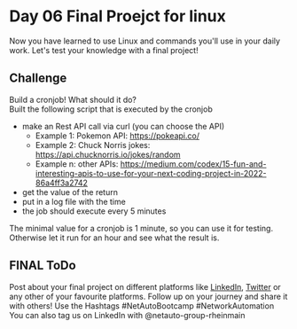 # Day 06 Final Proejct for linux
Now you have learned to use Linux and commands you'll use in your daily work. Let's test your knowledge with a final project!

## Challenge
Build a cronjob! What should it do?</br>
Built the following script that is executed by the cronjob

* make an Rest API call via curl (you can choose the API)
    * Example 1: Pokemon API: https://pokeapi.co/
    * Example 2: Chuck Norris jokes: https://api.chucknorris.io/jokes/random
    * Example n: other APIs: https://medium.com/codex/15-fun-and-interesting-apis-to-use-for-your-next-coding-project-in-2022-86a4ff3a2742
* get the value of the return 
* put in a log file with the time
* the job should execute every 5 minutes

The minimal value for a cronjob is 1 minute, so you can use it for testing. 
Otherwise let it run for an hour and see what the result is.

## FINAL ToDo

Post about your final project on different platforms like [LinkedIn](https://www.linkedin.com/feed/), [Twitter](https://x.com/intent/post?url=https%3A%2F%2Fgithub.com%2FNetAuto-RheinMain%2FNetAuto-Bootcamp&text=I%20just%20completed%20Day%205%20of%20the%20NetAuto%20Bootcamp%20on%20Linux!&hashtags=NetAutoBootcamp%2CNetworkAutomation) or any other of your favourite platforms. Follow up on your journey and share it with others! Use the Hashtags #NetAutoBootcamp #NetworkAutomation </br>
You can also tag us on LinkedIn with @netauto-group-rheinmain